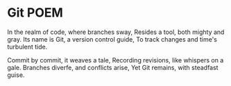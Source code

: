 # Git POEM

In the realm of code, where branches sway,
Resides a tool, both mighty and gray.
Its name is Git, a version control guide,
To track changes and time's turbulent tide.

Commit by commit, it weaves a tale,
Recording revisions, like whispers on a gale.
Branches diverfe, and conflicts arise,
Yet Git remains, with steadfast guise.